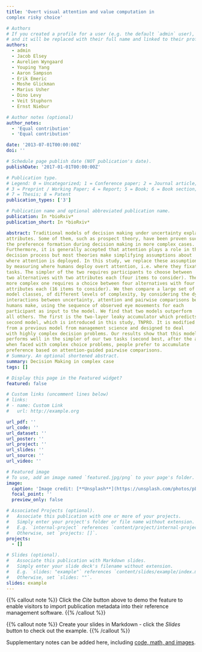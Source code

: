 ```yaml
---
title: 'Overt visual attention and value computation in
complex risky choice'

# Authors
# If you created a profile for a user (e.g. the default `admin` user), write the username (folder name) here
# and it will be replaced with their full name and linked to their profile.
authors:
  - admin
  - Jacob Elsey
  - Aurelien Wyngaard
  - Youping Yang
  - Aaron Sampson
  - Erik Emeric
  - Moshe Glickman
  - Marius Usher
  - Dino Levy
  - Veit Stuphorn
  - Ernst Niebur

# Author notes (optional)
author_notes:
  - 'Equal contribution'
  - 'Equal contribution'

date: '2013-07-01T00:00:00Z'
doi: ''

# Schedule page publish date (NOT publication's date).
publishDate: '2017-01-01T00:00:00Z'

# Publication type.
# Legend: 0 = Uncategorized; 1 = Conference paper; 2 = Journal article;
# 3 = Preprint / Working Paper; 4 = Report; 5 = Book; 6 = Book section;
# 7 = Thesis; 8 = Patent
publication_types: ['3']

# Publication name and optional abbreviated publication name.
publication: In *bioRxiv*
publication_short: In *bioRxiv*

abstract: Traditional models of decision making under uncertainty explain human behavior in simple situations with a minimal set of alternatives and
attributes. Some of them, such as prospect theory, have been proven successful and robust in such simple situations. Yet, less is known about
the preference formation during decision making in more complex cases.
Furthermore, it is generally accepted that attention plays a role in the
decision process but most theories make simplifying assumptions about
where attention is deployed. In this study, we replace these assumptions
by measuring where humans deploy overt attention, i.e. where they fixate. To assess the influence of task complexity, participants perform two
tasks. The simpler of the two requires participants to choose between
two alternatives with two attributes each (four items to consider). The
more complex one requires a choice between four alternatives with four
attributes each (16 items to consider). We then compare a large set of
model classes, of different levels of complexity, by considering the dynamic
interactions between uncertainty, attention and pairwise comparisons between attribute values. The task of all models is to predict what choices
humans make, using the sequence of observed eye movements for each
participant as input to the model. We find that two models outperform
all others. The first is the two-layer leaky accumulator which predicts human choices on the simpler task better than any other model. We call the
second model, which is introduced in this study, TNPRO. It is modified
from a previous model from management science and designed to deal
with highly complex decision problems. Our results show that this model
performs well in the simpler of our two tasks (second best, after the accumulator model) and best for the complex task. Our results suggest that,
when faced with complex choice problems, people prefer to accumulate
preference based on attention-guided pairwise comparisons.
# Summary. An optional shortened abstract.
summary: Decision Making in complex case
tags: []

# Display this page in the Featured widget?
featured: false

# Custom links (uncomment lines below)
# links:
# - name: Custom Link
#   url: http://example.org

url_pdf: ''
url_code: ''
url_dataset: ''
url_poster: ''
url_project: ''
url_slides: ''
url_source: ''
url_video: ''

# Featured image
# To use, add an image named `featured.jpg/png` to your page's folder.
image:
  caption: 'Image credit: [**Unsplash**](https://unsplash.com/photos/pLCdAaMFLTE)'
  focal_point: ''
  preview_only: false

# Associated Projects (optional).
#   Associate this publication with one or more of your projects.
#   Simply enter your project's folder or file name without extension.
#   E.g. `internal-project` references `content/project/internal-project/index.md`.
#   Otherwise, set `projects: []`.
projects:
  - []

# Slides (optional).
#   Associate this publication with Markdown slides.
#   Simply enter your slide deck's filename without extension.
#   E.g. `slides: "example"` references `content/slides/example/index.md`.
#   Otherwise, set `slides: ""`.
slides: example
---
```


{{% callout note %}}
Click the _Cite_ button above to demo the feature to enable visitors to import publication metadata into their reference management software.
{{% /callout %}}

{{% callout note %}}
Create your slides in Markdown - click the _Slides_ button to check out the example.
{{% /callout %}}

Supplementary notes can be added here, including [code, math, and images](https://wowchemy.com/docs/writing-markdown-latex/).
